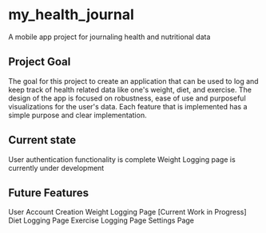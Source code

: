 # my_health_journal

A mobile app project for journaling health and nutritional data

## Project Goal

The goal for this project to create an application that can be used to log and keep track of health related data like one's weight, diet, and exercise. The design of the app is focused on robustness, ease of use and purposeful visualizations for the user's data. Each feature that is implemented has a simple purpose and clear implementation.

## Current state

User authentication functionality is complete
Weight Logging page is currently under development

## Future Features

User Account Creation
Weight Logging Page [Current Work in Progress]
Diet Logging Page
Exercise Logging Page
Settings Page
